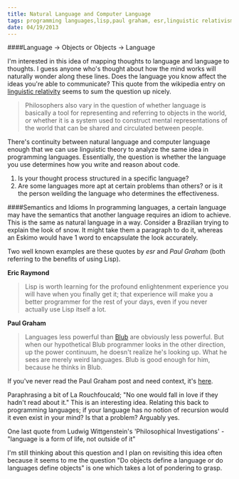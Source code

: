 ```yaml
---
title: Natural Language and Computer Language
tags: programming languages,lisp,paul graham, esr,linguistic relativism, Ludwig Wittgenstein
date: 04/19/2013
---
```


####Language -> Objects or Objects -> Language

I'm interested in this idea of mapping thoughts to language and language to thoughts. I guess anyone who's thought about how the mind works will naturally wonder along these lines. Does the language you know affect the ideas you're able to communicate? This quote from the wikipedia entry on [linguistic relativity](http://en.wikipedia.org/wiki/Linguistic_relativity) seems to sum the question up nicely.
> Philosophers also vary in the question of whether language is basically a tool for representing and referring to objects in the world, or whether it is a system used to construct mental representations of the world that can be shared and circulated between people.

<!--more-->

There's continuity between natural language and computer language enough that we can use linguistic theory to analyze the same idea in programming languages. Essentially, the question is whether the language you use determines how you write and reason about code. 

1. Is your thought process structured in a specific language?
2. Are some languages more apt at certain problems than others? or is it the person weilding the language who determines the effectiveness.

####Semantics and Idioms
In programming languages, a certain language may have the semantics that another language requires an idiom to achieve. This is the same as natural language in a way. Consider a Brazilian trying to explain the look of snow. It might take them a paragraph to do it, whereas an Eskimo would have 1 word to encapsulate the look accurately.

Two well known examples are these quotes by *esr* and *Paul Graham* (both referring to the benefits of using Lisp).

__Eric Raymond__
>Lisp is worth learning for the profound enlightenment experience you will have when you finally get it; that experience will make you a better programmer for the rest of your days, even if you never actually use Lisp itself a lot.

__Paul Graham__
> Languages less powerful than [Blub](http://www.paulgraham.com/avg.html) are obviously less powerful. But when our hypothetical Blub programmer looks in the other direction, up the power continuum, he doesn't realize he's looking up. What he sees are merely weird languages. Blub is good enough for him, because he thinks in Blub.

If you've never read the Paul Graham post and need context, it's [here](http://www.paulgraham.com/avg.html). 

Paraphrasing a bit of La Rouchfoucald; "No one would fall in love if they hadn't read about it." This is an interesting idea. Relating this back to programming languages; if your language has no notion of recursion would it even exist in your mind? Is that a problem? Arguably yes.

One last quote from Ludwig Wittgenstein's 'Philosophical Investigations' - "language is a form of life, not outside of it"

I'm still thinking about this question and I plan on revisiting this idea often because it seems to me the question "Do objects define a language or do languages define objects" is one which takes a lot of pondering to grasp.
